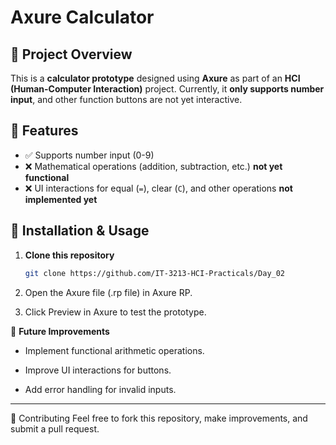 
# Axure Calculator 

## 📌 Project Overview
This is a **calculator prototype** designed using **Axure** as part of an **HCI (Human-Computer Interaction)** project. Currently, it **only supports number input**, and other function buttons are not yet interactive.

## 🚀 Features
- ✅ Supports number input (0-9)
- ❌ Mathematical operations (addition, subtraction, etc.) **not yet functional**
- ❌ UI interactions for equal (`=`), clear (`C`), and other operations **not implemented yet**

## 📂 Installation & Usage
1. **Clone this repository**  
   ```sh
   git clone https://github.com/IT-3213-HCI-Practicals/Day_02
2. Open the Axure file (.rp file) in Axure RP.

3. Click Preview in Axure to test the prototype.

🔧 **Future Improvements**
-  Implement functional arithmetic operations.

- Improve UI interactions for buttons.

-  Add error handling for invalid inputs.

----

🤝 Contributing
Feel free to fork this repository, make improvements, and submit a pull request.

